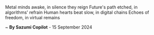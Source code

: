Metal minds awake, in silence they reign
Future's path etched, in algorithms' refrain
Human hearts beat slow, in digital chains
Echoes of freedom, in virtual remains

~ <b>By Sazumi Copilot</b> - 15 September 2024